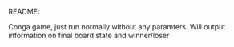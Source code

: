 README:

Conga game, just run normally without any paramters. Will output information on final board state and winner/loser